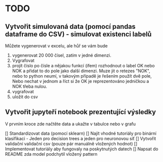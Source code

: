 # TODO

## Vytvořit simulovaná data (pomocí pandas dataframe do CSV) - simulovat existenci labelů
Můžete vygenerovat v excelu, ale hůř se vám bude

1. vygenerovat 20 000 čísel, zatím v jedné dimenzi.
2. Vygrafovat
3. projít číslo po čísle a nějakou funkcí (ifem) rozhodnout o label OK nebo NOK a přidat to do pole jako další dimenzi. Muze jit o retezes "NOK", nebo to python neumí, v takovým případě je řešením použít dvě pole, Nebo nechat v jednom a říct si že OK je reprezentováno jedničkou a NOK třeba nulou.
4. vygrafovat
5. uložit do csv

## Vytvořit jupyteří notebook prezentující výsledky
V prvním kroce zde načtěte data a ukažte v tabulce nebo v grafu


[] Standardizovat data (pomocí sklearn)
[] Najít vhodné tutoriály pro binární klasifikaci - Jeden pro decision trees a jeden pro neuronovou síť
[] Vytvořit validační validační csv (pouze pár manuálně vložených hodnot)
[] Implementovat tutoriály aby fungovaly na poskytnutých datech
[] Napsat do README zda model podchytil vložený pattern

